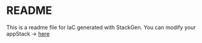 # README
This is a readme file for IaC generated with StackGen.
You can modify your appStack -> [here](http://main.dev.stackgen.com/appstacks/75449882-503f-4a05-8d10-7b03f11847f5)
